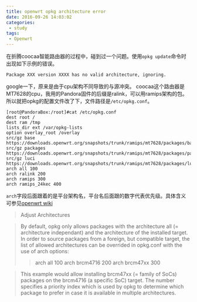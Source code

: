 ```yaml
---
title: openwrt opkg architecture error
date: 2016-09-26 14:03:02
categories:
 - study
tags:
 - Openwrt
---
```

在折腾coocaa智能路由器的过程中，碰到过一个问题。使用`opkg update`命令时出现如下示例的错误。
```shell
Package XXX version XXXX has no valid architecture, ignoring.
```
google一下，原来是由于cpu架构不同导致的与源冲突。
coocaa这个路由器是MT7628的cpu，我用的Pandora固件的后缀是ralink，可以用ramips架构的包。所以就把opkg的配置文件改了下，文件路径是`/etc/opkg.conf`。
```shell
[root@PandoraBox:/root]#cat /etc/opkg.conf
dest root /
dest ram /tmp
lists_dir ext /var/opkg-lists
option overlay_root /overlay
src/gz base https://downloads.openwrt.org/snapshots/trunk/ramips/mt7628/packages/base
src/gz packages https://downloads.openwrt.org/snapshots/trunk/ramips/mt7628/packages/packages
src/gz luci https://downloads.openwrt.org/snapshots/trunk/ramips/mt7628/packages/luci
arch all 100
arch ralink 200
arch ramips 300
arch ramips_24kec 400
```

`arch`字段后面跟着的是平台架构名，平台名后面跟的数字代表优先级。具体含义可参见[openwrt wiki](https://wiki.openwrt.org/doc/techref/opkg#configuration)
> Adjust Architectures

> By default, opkg only allows packages with the architecture all (= architecture independant) and the architecture of the installed target. In order to source packages from a foreign, but compatible target, the list of allowed architectures can be overrided in opkg.conf with the use of arch options:
>> arch all 100
>> arch brcm4716 200
>> arch brcm47xx 300

> This example would allow installing brcm47xx (= family of SoCs) packages on the brcm4716 (a specific SoC) target. The number specifies a priority index which is used by opkg to determine which package to prefer in case it is available in multiple architectures.
